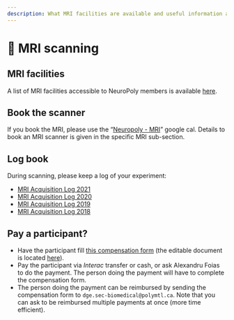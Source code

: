 ```yaml
---
description: What MRI facilities are available and useful information about experiments.
---
```


# 🧲  MRI scanning

## MRI facilities

A list of MRI facilities accessible to NeuroPoly members is available [here](https://neuropoly.gitbook.io/workspace/facilities#mri-facilities). 

## **Book the scanner**

If you book the MRI, please use the “[Neuropoly - MRI](https://calendar.google.com/calendar/embed?src=k4moiei5d2lh84iokouk6lt84o%40group.calendar.google.com&ctz=America%2FToronto)” google cal. Details to book an MRI scanner is given in the specific MRI sub-section. 

## **Log book**

During scanning, please keep a log of your experiment:

* [MRI Acquisition Log 2021](https://docs.google.com/document/d/1NXUi0mshi7qaN_Ge3A0J4dU4HSWhsBFGWA10gcXPphg/edit)
* [MRI Acquisition Log 2020](https://docs.google.com/document/d/1YqSS7ZC2LcPiDEyRfaXpCNyvHEjOPbB5OpELdMt9S1M/edit)
* [MRI Acquisition Log 2019](https://docs.google.com/document/d/1g8H2KxZ5NNIPmhCu9VIDr34VgskPOHVJBfOqMX7BHR8/edit)
* [MRI Acquisition Log 2018](https://docs.google.com/document/d/1AgnNL4Kl51Cl8J2h5VJhzOpB3O1EUrWy8_mgb7dbvVA/edit#heading=h.hubt91p52z5p)

## Pay a participant?

* Have the participant fill [this compensation form](https://drive.google.com/file/d/1lJw3trkPCvQSfN9paHt5WmiatLp8jmCI/view?usp=sharing) \(the editable document is located [here](https://drive.google.com/drive/folders/1b9O_sCaBzGxk97TPMjdBlS7biZnwC7Dl)\).
* Pay the participant via _Interac_ transfer or cash, or ask Alexandru Foias to do the payment. The person doing the payment will have to complete the compensation form.
* The person doing the payment can be reimbursed by sending the compensation form to `dge.sec-biomedical@polymtl.ca`. Note that you can ask to be reimbursed multiple payments at once \(more time efficient\). 

​[  
](https://neuropoly.gitbook.io/neuropoly-lab/mri-coils/7t-agilent-icm)



